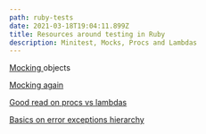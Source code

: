 ```yaml
---
path: ruby-tests
date: 2021-03-18T19:04:11.899Z
title: Resources around testing in Ruby
description: Minitest, Mocks, Procs and Lambdas
---
```

[Mocking ](https://blog.carbonfive.com/better-mocking-in-ruby/)objects

[Mocking again](https://semaphoreci.com/community/tutorials/mocking-in-ruby-with-minitest)[](https://blog.carbonfive.com/better-mocking-in-ruby/)

[Good read on procs vs lambdas](https://blog.awaxman.com/what-is-the-difference-between-a-block-a-proc-and-a-lambda-in-ruby)

[Basics on error exceptions hierarchy]([](https://blog.awaxman.com/what-is-the-difference-between-a-block-a-proc-and-a-lambda-in-ruby)https://www.honeybadger.io/blog/understanding-the-ruby-exception-hierarchy/)